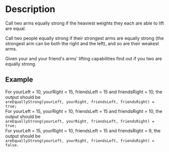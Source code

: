 # Description

Call two arms equally strong if the heaviest weights they each are able to lift are equal.  

Call two people equally strong if their strongest arms are equally strong (the strongest arm can be both the right and the left), and so are their weakest arms.  

Given your and your friend's arms' lifting capabilities find out if you two are equally strong.  

## Example

For yourLeft = 10, yourRight = 15, friendsLeft = 15 and friendsRight = 10, the output should be  
`areEquallyStrong(yourLeft, yourRight, friendsLeft, friendsRight) = true;`  
For yourLeft = 15, yourRight = 10, friendsLeft = 15 and friendsRight = 10, the output should be  
`areEquallyStrong(yourLeft, yourRight, friendsLeft, friendsRight) = true;`  
For yourLeft = 15, yourRight = 10, friendsLeft = 15 and friendsRight = 9, the output should be  
`areEquallyStrong(yourLeft, yourRight, friendsLeft, friendsRight) = false.`  

